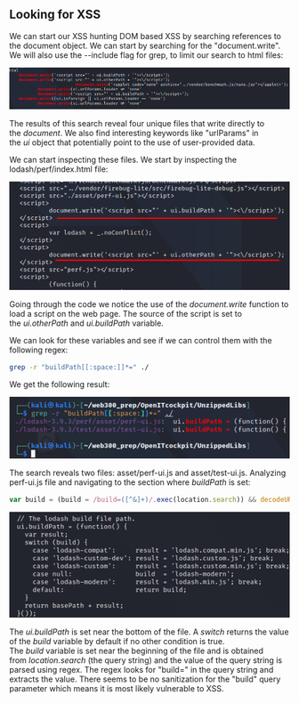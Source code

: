 ## Looking for XSS
We can start our XSS hunting DOM based XSS by searching references to the document object.
We can start by searching for the "document.write".
We will also use the --include flag for grep, to limit our search to html files:

![](../../03.%20Screenshots/t7-ss9.png)

The results of this search reveal four unique files that write directly to the _document_. We also find interesting keywords like "urlParams" in the _ui_ object that potentially point to the use of user-provided data.

We can start inspecting these files.
We start by inspecting the lodash/perf/index.html file:

![](../../03.%20Screenshots/t7-ss10.png)

Going through the code we notice the use of the _document.write_ function to load a script on the web page.
The source of the script is set to the _ui.otherPath_ and _ui.buildPath_ variable.

We can look for these variables and see if we can control them with the following regex:

```sh
grep -r "buildPath[[:space:]]*=" ./
```

We get the following result:

![](../../03.%20Screenshots/t7-ss11.png)

The search reveals two files: asset/perf-ui.js and asset/test-ui.js.
Analyzing perf-ui.js file and navigating to the section where _buildPath_ is set:

```javascript
var build = (build = /build=([^&]+)/.exec(location.search)) && decodeURIComponent(build[1]);
```

![](../../t7-ss12.png)

The _ui.buildPath_ is set near the bottom of the file.
A _switch_ returns the value of the _build_ variable by default if no other condition is true.
The _build_ variable is set near the beginning of the file and is obtained from _location.search_ (the query string) and the value of the query string is parsed using regex.
The regex looks for "build=" in the query string and extracts the value.
There seems to be no sanitization for the "build" query parameter which means it is most likely vulnerable to XSS.

